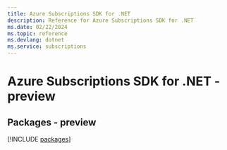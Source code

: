 ```yaml
---
title: Azure Subscriptions SDK for .NET
description: Reference for Azure Subscriptions SDK for .NET
ms.date: 02/22/2024
ms.topic: reference
ms.devlang: dotnet
ms.service: subscriptions
---
```

# Azure Subscriptions SDK for .NET - preview
## Packages - preview
[!INCLUDE [packages](subscriptions-index.md)]
